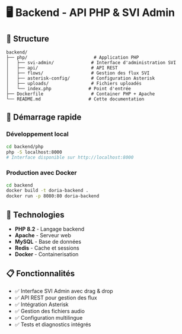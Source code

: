 # 🖥️ Backend - API PHP & SVI Admin

## 📁 Structure

```
backend/
├── php/                         # Application PHP
│   ├── svi-admin/              # Interface d'administration SVI
│   ├── api/                    # API REST
│   ├── flows/                  # Gestion des flux SVI
│   ├── asterisk-config/        # Configuration Asterisk
│   ├── uploads/                # Fichiers uploadés
│   └── index.php              # Point d'entrée
├── Dockerfile                  # Container PHP + Apache
└── README.md                  # Cette documentation
```

## 🚀 Démarrage rapide

### Développement local
```bash
cd backend/php
php -S localhost:8000
# Interface disponible sur http://localhost:8000
```

### Production avec Docker
```bash
cd backend
docker build -t doria-backend .
docker run -p 8080:80 doria-backend
```

## 🔧 Technologies

- **PHP 8.2** - Langage backend
- **Apache** - Serveur web
- **MySQL** - Base de données
- **Redis** - Cache et sessions
- **Docker** - Containerisation

## 📋 Fonctionnalités

- ✅ Interface SVI Admin avec drag & drop
- ✅ API REST pour gestion des flux
- ✅ Intégration Asterisk
- ✅ Gestion des fichiers audio
- ✅ Configuration multilingue
- ✅ Tests et diagnostics intégrés
